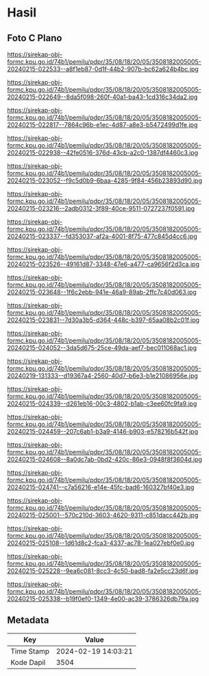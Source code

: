 # Hasil

## Foto C Plano

https://sirekap-obj-formc.kpu.go.id/74b1/pemilu/pdpr/35/08/18/20/05/3508182005005-20240215-022533--a8f1eb87-0d1f-44b2-907b-bc62a624b4bc.jpg

https://sirekap-obj-formc.kpu.go.id/74b1/pemilu/pdpr/35/08/18/20/05/3508182005005-20240215-022649--8da5f098-260f-40a1-ba43-1cd316c34da2.jpg

https://sirekap-obj-formc.kpu.go.id/74b1/pemilu/pdpr/35/08/18/20/05/3508182005005-20240215-022817--7864c96b-e1ec-4d87-a8e3-b5472499d1fe.jpg

https://sirekap-obj-formc.kpu.go.id/74b1/pemilu/pdpr/35/08/18/20/05/3508182005005-20240215-022938--42fe0516-376d-43cb-a2c0-1387df4460c3.jpg

https://sirekap-obj-formc.kpu.go.id/74b1/pemilu/pdpr/35/08/18/20/05/3508182005005-20240215-023052--f9c5d0b9-6baa-4285-9f84-456b23893d90.jpg

https://sirekap-obj-formc.kpu.go.id/74b1/pemilu/pdpr/35/08/18/20/05/3508182005005-20240215-023216--2adb0312-3f89-40ce-9511-0727237f0591.jpg

https://sirekap-obj-formc.kpu.go.id/74b1/pemilu/pdpr/35/08/18/20/05/3508182005005-20240215-023337--fd353037-af2a-4001-8f75-477c845d4cc6.jpg

https://sirekap-obj-formc.kpu.go.id/74b1/pemilu/pdpr/35/08/18/20/05/3508182005005-20240215-023526--49161d87-3348-47e6-a477-ca9656f2d3ca.jpg

https://sirekap-obj-formc.kpu.go.id/74b1/pemilu/pdpr/35/08/18/20/05/3508182005005-20240215-023648--1f6c2ebb-941e-46a9-89ab-2ffc7c40d063.jpg

https://sirekap-obj-formc.kpu.go.id/74b1/pemilu/pdpr/35/08/18/20/05/3508182005005-20240215-023831--7d30a3b5-d364-448c-b397-65aa08b2c01f.jpg

https://sirekap-obj-formc.kpu.go.id/74b1/pemilu/pdpr/35/08/18/20/05/3508182005005-20240215-024052--3da5d675-25ce-49da-aef7-bec011068ac1.jpg

https://sirekap-obj-formc.kpu.go.id/74b1/pemilu/pdpr/35/08/18/20/05/3508182005005-20240219-131333--d19367a4-2560-40d7-b6e3-b1e21086956e.jpg

https://sirekap-obj-formc.kpu.go.id/74b1/pemilu/pdpr/35/08/18/20/05/3508182005005-20240215-024339--d261eb16-00c3-4802-b1ab-c3ee60fc9fa9.jpg

https://sirekap-obj-formc.kpu.go.id/74b1/pemilu/pdpr/35/08/18/20/05/3508182005005-20240215-024459--207c6ab1-b3a9-4146-b903-e578216b542f.jpg

https://sirekap-obj-formc.kpu.go.id/74b1/pemilu/pdpr/35/08/18/20/05/3508182005005-20240215-024608--8a0dc7ab-0bd2-420c-86e3-0948f8f3604d.jpg

https://sirekap-obj-formc.kpu.go.id/74b1/pemilu/pdpr/35/08/18/20/05/3508182005005-20240215-024741--c7a56216-e14e-45fc-bad6-160327bf40e3.jpg

https://sirekap-obj-formc.kpu.go.id/74b1/pemilu/pdpr/35/08/18/20/05/3508182005005-20240215-025001--570c210d-3603-4620-9311-c851dacc442b.jpg

https://sirekap-obj-formc.kpu.go.id/74b1/pemilu/pdpr/35/08/18/20/05/3508182005005-20240215-025108--1d61d8c2-fca3-4337-ac78-1ea027ebf0e0.jpg

https://sirekap-obj-formc.kpu.go.id/74b1/pemilu/pdpr/35/08/18/20/05/3508182005005-20240215-025228--9ea6c081-8cc3-4c50-bad8-fa2e5cc23d6f.jpg

https://sirekap-obj-formc.kpu.go.id/74b1/pemilu/pdpr/35/08/18/20/05/3508182005005-20240215-025338--b19f0ef0-1349-4e00-ac39-3786326db79a.jpg


## Metadata

| Key        | Value               |
| ---------- | ------------------- |
| Time Stamp | 2024-02-19 14:03:21 |
| Kode Dapil | 3504                |



